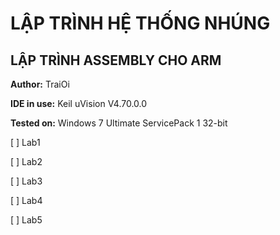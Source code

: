 # LẬP TRÌNH HỆ THỐNG NHÚNG

## LẬP TRÌNH ASSEMBLY CHO ARM

**Author:** TraiOi

**IDE in use:** Keil uVision V4.70.0.0

**Tested on:** Windows 7 Ultimate ServicePack 1 32-bit


 [ ] Lab1
 
 [ ] Lab2
 
 [ ] Lab3
 
 [ ] Lab4
 
 [ ] Lab5

